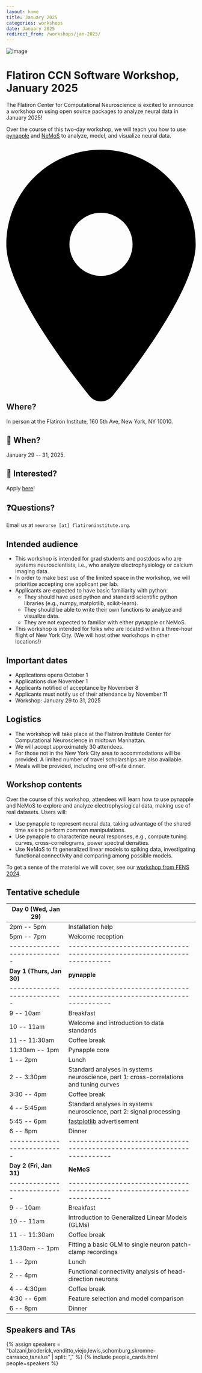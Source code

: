 ```yaml
---
layout: home
title: January 2025
categories: workshops
date: January 2025
redirect_from: /workshops/jan-2025/
---
```


![image](/assets/jan2025-banner.svg)

# Flatiron CCN Software Workshop, January 2025

The Flatiron Center for Computational Neuroscience is excited to announce a workshop on using open source packages to analyze neural data in January 2025!

Over the course of this two-day workshop, we will teach you how to use [pynapple](https://pynapple.org/) and [NeMoS](https://nemos.readthedocs.io) to analyze, model, and visualize neural data.

## <svg xmlns="http://www.w3.org/2000/svg" viewBox="0 0 384 512" style="height: var(--base-font-size)"><!--!Font Awesome Free 6.6.0 by @fontawesome - https://fontawesome.com License - https://fontawesome.com/license/free Copyright 2024 Fonticons, Inc.--><path d="M215.7 499.2C267 435 384 279.4 384 192C384 86 298 0 192 0S0 86 0 192c0 87.4 117 243 168.3 307.2c12.3 15.3 35.1 15.3 47.4 0zM192 128a64 64 0 1 1 0 128 64 64 0 1 1 0-128z"/></svg> Where?

In person at the Flatiron Institute, 160 5th Ave, New York, NY 10010.

## 📆 When?

January 29 -- 31, 2025.

## 🤩 Interested?

Apply [here](https://simonsfoundation.formstack.com/forms/ccn_winter_2025_software_workshop_application)!

## ❓Questions?

Email us at `neurorse [at] flatironinstitute.org`.

## Intended audience

- This workshop is intended for grad students and postdocs who are systems neuroscientists, i.e., who analyze electrophysiology or calcium imaging data.
- In order to make best use of the limited space in the workshop, we will prioritize accepting one applicant per lab.
- Applicants are expected to have basic familiarity with python:
  - They should have used python and standard scientific python libraries (e.g., numpy, matplotlib, scikit-learn).
  - They should be able to write their own functions to analyze and visualize data.
  - They are not expected to familiar with either pynapple or NeMoS.
- This workshop is intended for folks who are located within a three-hour flight of New York City. (We will host other workshops in other locations!)

## Important dates

- Applications opens October 1
- Applications due November 1
- Applicants notified of acceptance by November 8
- Applicants must notify us of their attendance by November 11
- Workshop: January 29 to 31, 2025

## Logistics

- The workshop will take place at the Flatiron Institute Center for Computational Neuroscience in midtown Manhattan.
- We will accept approximately 30 attendees.
- For those not in the New York City area to accommodations will be provided. A limited number of travel scholarships are also available.
- Meals will be provided, including one off-site dinner.

## Workshop contents

Over the course of this workshop, attendees will learn how to use pynapple and NeMoS to explore and analyze electrophysiogical data, making use of real datasets. Users will:
- Use pynapple to represent neural data, taking advantage of the shared time axis to perform common manipulations.
- Use pynapple to characterize neural responses, e.g., compute tuning curves, cross-correlograms, power spectral densities.
- Use NeMoS to fit generalized linear models to spiking data, investigating functional connectivity and comparing among possible models.

To get a sense of the material we will cover, see our [workshop from FENS 2024](../fens-2024).

## Tentative schedule

| Day 0 (Wed, Jan 29)       |                                                                         |
|---------------------------|-------------------------------------------------------------------------|
| 2pm -- 5pm                | Installation help                                                       |
| 5pm -- 7pm                | Welcome reception                                                       |
|---------------------------|-------------------------------------------------------------------------|
| **Day 1 (Thurs, Jan 30)** | **pynapple**                                                                         |
|---------------------------|-------------------------------------------------------------------------|
| 9 -- 10am                 | Breakfast                                                               |
| 10 -- 11am                | Welcome and introduction to data standards                              |
| 11 -- 11:30am             | Coffee break                                                            |
| 11:30am -- 1pm            | Pynapple core                                                           |
| 1 -- 2pm                  | Lunch                                                                   |
| 2 -- 3:30pm               | Standard analyses in systems neuroscience, part 1: cross-correlations and tuning curves         |
| 3:30 -- 4pm               | Coffee break                                                            |
| 4 -- 5:45pm               | Standard analyses in systems neuroscience, part 2: signal processing         |
| 5:45 -- 6pm               | [fastplotlib](https://github.com/fastplotlib/fastplotlib) advertisement |
| 6 -- 8pm                  | Dinner                                                                  |
|---------------------------|-------------------------------------------------------------------------|
| **Day 2 (Fri, Jan 31)**   | **NeMoS**                                                                         |
|---------------------------|-------------------------------------------------------------------------|
| 9 -- 10am                 | Breakfast                                                               |
| 10 -- 11am                | Introduction to Generalized Linear Models (GLMs)                        |
| 11 -- 11:30am             | Coffee break                                                            |
| 11:30am -- 1pm            | Fitting a basic GLM to single neuron patch-clamp recordings             |
| 1 -- 2pm                  | Lunch                                                                   |
| 2 -- 4pm                  | Functional connectivity analysis of head-direction neurons              |
| 4 -- 4:30pm               | Coffee break                                                            |
| 4:30 -- 6pm               | Feature selection and model comparison                                                                |
| 6 -- 8pm                  | Dinner                                                                  |

## Speakers and TAs

{% assign speakers = "balzani,broderick,venditto,viejo,lewis,schomburg,skromne-carrasco,tanelus" | split: "," %}
{% include people_cards.html people=speakers %}
